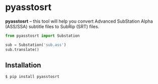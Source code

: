 pyasstosrt
=================================================================================================================================================================================
**pyasstosrt** – this tool will help you convert Advanced SubStation Alpha (ASS/SSA) subtitle files to SubRip (SRT) files.

```python
from pyasstosrt import Substation

sub = Substation('sub.ass')
sub.translate()
```

Installation
------------
    $ pip install pyasstosrt
